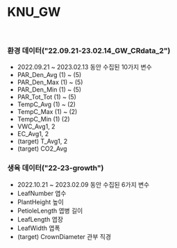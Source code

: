 # KNU_GW

<br>

### 환경 데이터("22.09.21-23.02.14_GW_CRdata_2")
- 2022.09.21 ~ 2023.02.13 동안 수집된 10가지 변수
- PAR_Den_Avg (1) ~ (5)
- PAR_Den_Max (1) ~ (5)
- PAR_Den_Min (1) ~ (5)
- PAR_Tot_Tot (1) ~ (5)
- TempC_Avg (1) ~ (2)
- TempC_Max (1) ~ (2)
- TempC_Min (1) (2)
- VWC_Avg1, 2
- EC_Avg1, 2
- (target) T_Avg1, 2
- (target) CO2_Avg

### 생육 데이터("22-23-growth")
- 2022.10.21 ~ 2023.02.09 동안 수집된 6가지 변수
- LeafNumber 엽수
- PlantHeight 높이
- PetioleLength 엽병 길이
- LeafLength 엽장
- LeafWidth 엽폭
- (target) CrownDiameter 관부 직경
